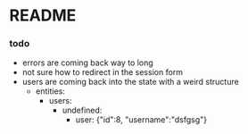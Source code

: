 # README

### todo
* errors are coming back way to long
* not sure how to redirect in the session form
* users are coming back into the state with a weird structure
  * entities:
    * users:
      * undefined:
        * user: {"id":8, "username":"dsfgsg"}

